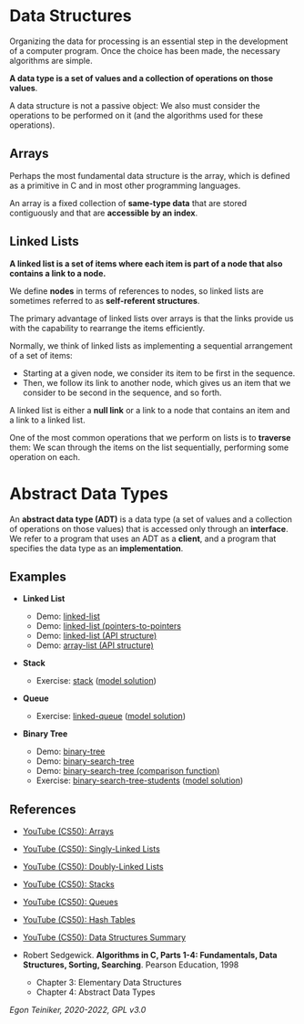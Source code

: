 # Data Structures

Organizing the data for processing is an essential step in the development of a computer program. 
Once the choice has been made, the necessary algorithms are simple.

**A data type is a set of values and a collection of operations on those values**.

A data structure is not a passive object: We also must consider the operations to be performed on it 
(and the algorithms used for these operations).

## Arrays
Perhaps the most fundamental data structure is the array, which is defined as a primitive in C and in most other
programming languages.

An array is a fixed collection of **same-type data** that are stored contiguously and that 
are **accessible by an index**.

## Linked Lists

**A linked list is a set of items where each item is part of a node that also contains a link to a node.**

We define **nodes** in terms of references to nodes, so linked lists are sometimes referred to as 
**self-referent structures**.

The primary advantage of linked lists over arrays is that the links provide us with the capability to rearrange 
the items efficiently.

Normally, we think of linked lists as implementing a sequential arrangement of a set of items: 
* Starting at a given node, we consider its item to be first in the sequence. 
* Then, we follow its link to another node, which gives us an item that we consider to be second in the 
    sequence, and so forth.

A linked list is either a **null link** or a link to a node that contains an item and a link to a linked list.

One of the most common operations that we perform on lists is to **traverse** them: We scan through the items 
on the list sequentially, performing some operation on each.


# Abstract Data Types
An **abstract data type (ADT)** is a data type (a set of values and a collection of operations on those values) 
that is accessed only through an **interface**. We refer to a program that uses an ADT as a **client**, and a 
program that specifies the data type as an **implementation**.


## Examples

* **Linked List**
    * Demo: [linked-list](list/linked-list)
    * Demo: [linked-list (pointers-to-pointers](linked-list2)
    * Demo: [linked-list (API structure)](linked-list3)
    * Demo: [array-list (API structure)](array-list)

* **Stack**
    * Exercise: [stack](stack/linked-stack-exercise) 
            ([model solution](stack/linked-stack))
            
* **Queue** 
    * Exercise: [linked-queue](queue/linked-queue-exercise) 
            ([model solution](queue/linked-queue))

* **Binary Tree**
    * Demo: [binary-tree](tree/binary-tree)
    * Demo: [binary-search-tree](tree/binary-search-tree)
    * Demo: [binary-search-tree (comparison function)](tree/binary-search-tree2)
    * Exercise: [binary-search-tree-students](tree/binary-search-tree-students-exercise) 
        ([model solution](tree/binary-search-tree-students))

## References

* [YouTube (CS50): Arrays](https://youtu.be/YdSycMcxvY0)
* [YouTube (CS50): Singly-Linked Lists](https://youtu.be/zQI3FyWm144) 
* [YouTube (CS50): Doubly-Linked Lists](https://youtu.be/FHMPswJDCvU) 
* [YouTube (CS50): Stacks](https://youtu.be/hVsNqhEthOk)
* [YouTube (CS50): Queues](https://youtu.be/3TmUv1uS92s)
* [YouTube (CS50): Hash Tables](https://youtu.be/nvzVHwrrub0)
* [YouTube (CS50): Data Structures Summary](https://youtu.be/3uGchQbk7g8)

* Robert Sedgewick. **Algorithms in C, Parts 1-4: Fundamentals, Data Structures, Sorting, Searching**. Pearson Education, 1998 
    * Chapter 3: Elementary Data Structures
    * Chapter 4: Abstract Data Types
                 

*Egon Teiniker, 2020-2022, GPL v3.0*                       
